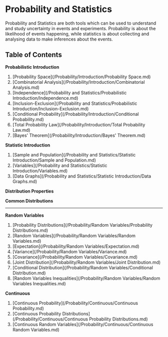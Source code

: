 # Probability and Statistics

Probability and Statistics are both tools which can be used to understand and study uncertainty in events and experiments. Probability is about the likelihood of events happening, while statistics is about collecting and analysing data to make inferences about the events.

## Table of Contents

**Probabilistic Introduction**

1. [Probability Space](/Probability/Introduction/Probability Space.md)
1. [Combinatorial Analysis](/Probability/Introduction/Combinatorial Analysis.md)
2. [Independence](/Probability and Statistics/Probabilistic Introduction/Independence.md)
3. [Inclusion-Exclusion](/Probability and Statistics/Probabilistic Introduction/Inclusion-Exclusion.md)
4. [Conditional Probability](/Probability/Introduction/Conditional Probability.md)
5. [Total Probability Law](/Probability/Introduction/Total Probability Law.md)
6. [Bayes' Theorem](/Probability/Introduction/Bayes' Theorem.md)

**Statistic Introduction**

1. [Sample and Population](/Probability and Statistics/Statistic Introduction/Sample and Population.md)
2. [Variables](/Probability and Statistics/Statistic Introduction/Variables.md)
3. [Data Graphs](/Probability and Statistics/Statistic Introduction/Data Graphs.md)

**Distribution Properties**

**Common Distributions**

---

**Random Variables**

1. [Probability Distributions](/Probability/Random Variables/Probability Distributions.md)
2. [Random Variables](/Probability/Random Variables/Random Variables.md)
3. [Expectation](/Probability/Random Variables/Expectation.md)
4. [Variance](/Probability/Random Variables/Variance.md)
5. [Covariance](/Probability/Random Variables/Covariance.md)
6. [Joint Distribution](/Probability/Random Variables/Joint Distribution.md)
7. [Conditional Distribution](/Probability/Random Variables/Conditional Distribution.md)
8. [Random Variables Inequalities](/Probability/Random Variables/Random Variables Inequalities.md)

**Continuous**

1. [Continuous Probability](/Probability/Continuous/Continuous Probability.md)
2. [Continuous Probability Distributions](/Probability/Continuous/Continuous Probability Distributions.md)
3. [Continuous Random Variables](/Probability/Continuous/Continuous Random Variables.md)
